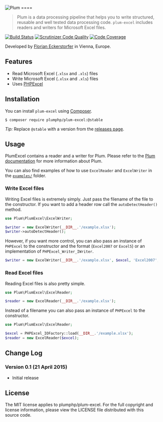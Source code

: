 <img src="https://florian.ec/img/plum/logo.png" alt="Plum">
====

> Plum is a data processing pipeline that helps you to write structured, reusable and well tested data processing code.
> `plum-excel` includes readers and writers for Microsoft Excel files.

[![Build Status](https://img.shields.io/travis/plumphp/plum-excel.svg?style=flat)](https://travis-ci.org/plumphp/plum-excel)
[![Scrutinizer Code Quality](https://img.shields.io/scrutinizer/g/plumphp/plum-excel.svg?style=flat)](https://scrutinizer-ci.com/g/plumphp/plum-excel/?branch=master)
[![Code Coverage](https://img.shields.io/scrutinizer/coverage/g/plumphp/plum-excel.svg?style=flat)](https://scrutinizer-ci.com/g/plumphp/plum-excel/?branch=master)

Developed by [Florian Eckerstorfer](https://florian.ec) in Vienna, Europe.


Features
-------

- Read Microsoft Excel (`.xlsx` and `.xls`) files
- Write Microsoft Excel (`.xlsx` and `.xls`) files
- Uses [PHPExcel](https://github.com/PHPOffice/PHPExcel)


Installation
------------

You can install `plum-excel` using [Composer](http://getcomposer.org).

```shell
$ composer require plumphp/plum-excel:@stable
```

*Tip:* Replace `@stable` with a version from the [releases page](https://github.com/plumphp/plum-excel/releases).


Usage
-----

PlumExcel contains a reader and a writer for Plum. Please refer to the 
[Plum documentation](https://github.com/plumphp/plum/blob/master/docs/index.md) for more information about Plum.

You can also find examples of how to use `ExcelReader` and `ExcelWriter` in the
[`examples/`](https://github.com/plumphp/plum-excel/tree/master/examples) folder.

### Write Excel files

Writing Excel files is extremely simply. Just pass the filename of the file to the constructor. If you want to add
a header row call the `autoDetectHeader()` method.

```php
use Plum\PlumExcel\ExcelWriter;

$writer = new ExcelWriter(__DIR__.'/example.xlsx');
$writer->autoDetectHeader();
```

However, if you want more control, you can also pass an instance of `PHPExcel` to the constructor and the format 
(`Excel2007` or `Excel5`) or an implementation of `PHPExcel_Writer_IWriter`.

```php
$writer = new ExcelWriter(__DIR__.'/example.xlsx', $excel, 'Excel2007', $writer);
```

### Read Excel files

Reading Excel files is also pretty simple.

```php
use Plum\PlumExcel\ExcelReader;

$reader = new ExcelReader(__DIR__.'/example.xlsx');
```

Instead of a filename you can also pass an instance of `PHPExcel` to the constructor.

```php
use Plum\PlumExcel\ExcelReader;

$excel = PHPExcel_IOFactory::load(__DIR__.'/example.xlsx');
$reader = new ExcelReader($excel);
```


Change Log
----------

### Version 0.1 (21 April 2015)

- Initial release


License
-------

The MIT license applies to plumphp/plum-excel. For the full copyright and license information,
please view the LICENSE file distributed with this source code.
